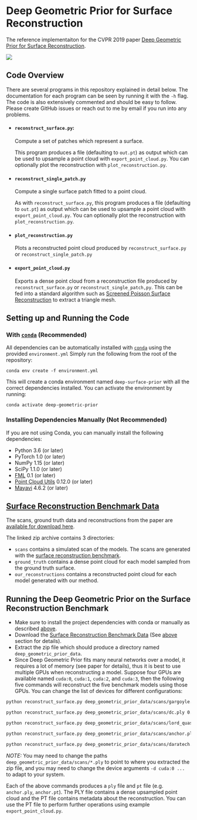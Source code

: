 # Deep Geometric Prior for Surface Reconstruction
The reference implementaiton for the CVPR 2019 paper [Deep Geometric Prior for Surface Reconstruction](https://arxiv.org/pdf/1811.10943.pdf).

![](https://github.com/fwilliams/deep-geometric-prior/blob/master/data/teaser.png)

## Code Overview
There are several programs in this repository explained in detail below. The documentation for each program can be seen by running it with the `-h` flag. The code is also extensively commented and should be easy to follow. Please create GitHub issues or reach out to me by email if you run into any problems.

- #### `reconstruct_surface.py`:
  Compute a set of patches which represent a surface. 

  This program produces a file (defaulting to `out.pt`) as output which can be used to upsample a point cloud with `export_point_cloud.py`. You can optionally plot the reconstruction with `plot_reconstruction.py`.
   
- #### `reconstruct_single_patch.py` 
  Compute a single surface patch fitted to a point cloud.

  As with `reconstruct_surface.py`, this program produces a file (defaulting to `out.pt`) as output which can be used to upsample a point cloud with `export_point_cloud.py`. You can optionally plot the reconstruction with `plot_reconstruction.py`.

   
- #### `plot_reconstruction.py` 
  Plots a reconstructed point cloud produced by `reconstruct_surface.py` or `reconstruct_single_patch.py`
   
- #### `export_point_cloud.py` 
  Exports a dense point cloud from a reconstruction file produced by `reconstruct_surface.py` or `reconstruct_single_patch,py`. 
  This can be fed into a standard algorithm such as [Screened Poisson Surface Reconstruction](https://github.com/mkazhdan/PoissonRecon) to extract a triangle mesh.


## Setting up and Running the Code
  
### With [`conda`](https://conda.io/en/latest/) (Recommended)
All dependencies can be automatically installed with [`conda`](https://conda.io/en/latest/) using the provided `environment.yml`
Simply run the following from the root of the repository:
  
```
conda env create -f environment.yml
```
  
This will create a conda environment named `deep-surface-prior` with all the correct dependencies installed. You can activate the environment by running:
```
conda activate deep-geometric-prior
```

### Installing Dependencies Manually (Not Recommended)
If you are not using Conda, you can manually install the following dependencies:
- Python 3.6 (or later)
- PyTorch 1.0 (or later)
- NumPy 1.15 (or later)
- SciPy 1.1.0 (or later)
- [FML](https://github.com/fwilliams/fml) 0.1 (or later)
- [Point Cloud Utils](https://github.com/fwilliams/point-cloud-utils) 0.12.0 (or later) 
- [Mayavi](https://docs.enthought.com/mayavi/mayavi/) 4.6.2 (or later)


## [Surface Reconstruction Benchmark Data](https://drive.google.com/file/d/17Elfc1TTRzIQJhaNu5m7SckBH_mdjYSe/view?usp=sharing)
The scans, ground truth data and reconstructions from the paper are [available for download here](https://drive.google.com/file/d/17Elfc1TTRzIQJhaNu5m7SckBH_mdjYSe/view?usp=sharing).

The linked zip archive contains 3 directories:
* `scans` contains a simulated scan of the models. The scans are generated with the [surface reconstruction benchmark](https://github.com/fwilliams/surface-reconstruction-benchmark).
* `ground_truth` contains a dense point cloud for each model sampled from the ground truth surface.
* `our_reconstructions` contains a reconstructed point cloud for each model generated with our method.

## Running the Deep Geometric Prior on the Surface Reconstruction Benchmark
* Make sure to install the project dependencies with conda or manually as described [above](https://github.com/fwilliams/deep-geometric-prior#setting-up-and-running-the-code).
* Download the [Surface Reconstruction Benchmark Data](https://drive.google.com/file/d/17Elfc1TTRzIQJhaNu5m7SckBH_mdjYSe/view?usp=sharing) (See [above](https://github.com/fwilliams/deep-geometric-prior#surface-reconstruction-benchmark-data) section for details).
* Extract the zip file which should produce a directory named `deep_geometric_prior_data`. 
* Since Deep Geometric Prior fits many neural networks over a model, it requires a lot of memory (see paper for details), thus it is best to use multiple GPUs when reconstructing a model. Suppose four GPUs are available named `cuda:0`, `cuda:1`, `cuda:2`, and `cuda:3`, then the following five commands will reconstruct the five benchmark models using those GPUs. You can change the list of devices for different configurations:
```bash
python reconstruct_surface.py deep_geometric_prior_data/scans/gargoyle.ply 0.01 1.0 20 -d cuda:0 cuda:1 cuda:2 cuda:3 -nl 25 -ng 25 -o gargoyle

python reconstruct_surface.py deep_geometric_prior_data/scans/dc.ply 0.01 1.0 20 -d cuda:0 cuda:1 cuda:2 cuda:3 -nl 25 -ng 25 -o dc

python reconstruct_surface.py deep_geometric_prior_data/scans/lord_quas.ply 0.01 1.0 10 -d cuda:0 cuda:1 cuda:2 cuda:3 -nl 25 -ng 25 -o lord_quas

python reconstruct_surface.py deep_geometric_prior_data/scans/anchor.ply 0.01 1.0 10 -d cuda:0 cuda:1 cuda:2 cuda:3 -nl 25 -ng 25 -o anchor

python reconstruct_surface.py deep_geometric_prior_data/scans/daratech.ply 0.01 1.0 10 -d cuda:0 cuda:1 cuda:2 cuda:3 -nl 25 -ng 25 -o daratech   
```

*NOTE:* You may need to change the paths `deep_geometric_prior_data/scans/*.ply` to point to where you extracted the zip file, and you may need to change the device arguments `-d cuda:0 ...` to adapt to your system.

Each of the above commands produces a `ply` file and `pt` file (e.g. `anchor.ply`, `anchor.pt`). The PLY file contains a dense upsampled point cloud and the PT file contains metadata about the reconstruction. You can use the PT file to perform further operations using example `export_point_cloud.py`. 
